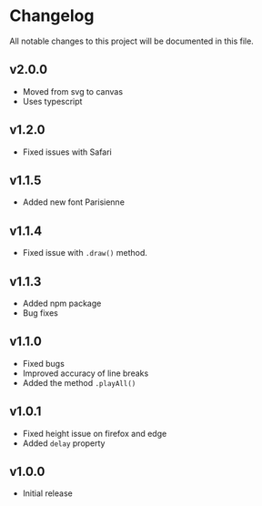 # Changelog

All notable changes to this project will be documented in this file.

## v2.0.0
* Moved from svg to canvas
* Uses typescript

## v1.2.0
* Fixed issues with Safari

## v1.1.5
* Added new font Parisienne

## v1.1.4
* Fixed issue with `.draw()` method.

## v1.1.3
* Added npm package
* Bug fixes

## v1.1.0

* Fixed bugs
* Improved accuracy of line breaks
* Added the method `.playAll()`

## v1.0.1

* Fixed height issue on firefox and edge
* Added `delay` property

## v1.0.0

* Initial release
